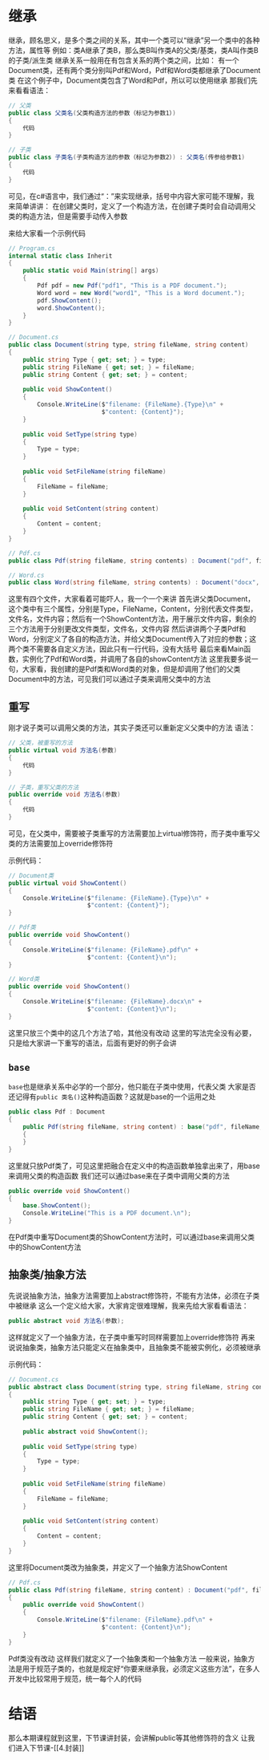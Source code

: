 # 继承

继承，顾名思义，是多个类之间的关系，其中一个类可以“继承”另一个类中的各种方法，属性等
例如：类A继承了类B，那么类B叫作类A的父类/基类，类A叫作类B的子类/派生类
继承关系一般用在有包含关系的两个类之间，比如：
有一个Document类，还有两个类分别叫Pdf和Word，Pdf和Word类都继承了Document类
在这个例子中，Document类包含了Word和Pdf，所以可以使用继承
那我们先来看看语法：
```c#
// 父类
public class 父类名(父类构造方法的参数（标记为参数1）)
{
	代码
}

// 子类
public class 子类名(子类构造方法的参数（标记为参数2）) : 父类名(传参给参数1)
{
	代码
}
```
可见，在c#语言中，我们通过“：”来实现继承，括号中内容大家可能不理解，我来简单讲讲：
在创建父类时，定义了一个构造方法，在创建子类时会自动调用父类的构造方法，但是需要手动传入参数

来给大家看一个示例代码
```c#
// Program.cs
internal static class Inherit  
{  
    public static void Main(string[] args)  
    {        
	    Pdf pdf = new Pdf("pdf1", "This is a PDF document.");  
        Word word = new Word("word1", "This is a Word document.");  
        pdf.ShowContent();  
        word.ShowContent();  
    }
}

// Document.cs
public class Document(string type, string fileName, string content)  
{  
    public string Type { get; set; } = type;  
    public string FileName { get; set; } = fileName;  
    public string Content { get; set; } = content;  
  
    public void ShowContent()  
    {        
	    Console.WriteLine($"filename: {FileName}.{Type}\n" +  
                          $"content: {Content}");  
    }  
    
    public void SetType(string type)  
    {        
	    Type = type;  
    }   
    
    public void SetFileName(string fileName)  
    {       
	    FileName = fileName;  
    }   
    
    public void SetContent(string content)  
    { 
		Content = content;  
    }
}

// Pdf.cs
public class Pdf(string fileName, string contents) : Document("pdf", fileName, contents);

// Word.cs
public class Word(string fileName, string contents) : Document("docx", fileName, contents);
```
这里有四个文件，大家看着可能吓人，我一个一个来讲
首先讲父类Document，这个类中有三个属性，分别是Type，FileName，Content，分别代表文件类型，文件名，文件内容；然后有一个ShowContent方法，用于展示文件内容，剩余的三个方法用于分别更改文件类型，文件名，文件内容
然后讲讲两个子类Pdf和Word，分别定义了各自的构造方法，并给父类Document传入了对应的参数；这两个类不需要各自定义方法，因此只有一行代码，没有大括号
最后来看Main函数，实例化了Pdf和Word类，并调用了各自的showContent方法
这里我要多说一句，大家看，我创建的是Pdf类和Word类的对象，但是却调用了他们的父类Document中的方法，可见我们可以通过子类来调用父类中的方法
## 重写

刚才说子类可以调用父类的方法，其实子类还可以重新定义父类中的方法
语法：
```c#
// 父类，被重写的方法
public virtual void 方法名(参数)
{
	代码
}

// 子类，重写父类的方法
public override void 方法名(参数)
{
	代码
}
```
可见，在父类中，需要被子类重写的方法需要加上virtual修饰符，而子类中重写父类的方法需要加上override修饰符

示例代码：
```c#
// Document类
public virtual void ShowContent()  
{  
    Console.WriteLine($"filename: {FileName}.{Type}\n" +  
                      $"content: {Content}");  
}

// Pdf类
public override void ShowContent()  
{  
    Console.WriteLine($"filename: {FileName}.pdf\n" +  
                      $"content: {Content}\n");  
}

// Word类
public override void ShowContent()  
{  
    Console.WriteLine($"filename: {FileName}.docx\n" +  
                      $"content: {Content}\n");  
}
```
这里只放三个类中的这几个方法了哈，其他没有改动
这里的写法完全没有必要，只是给大家讲一下重写的语法，后面有更好的例子会讲
## `base`

`base`也是继承关系中必学的一个部分，他只能在子类中使用，代表父类
大家是否还记得有`public 类名()`这种构造函数？这就是base的一个运用之处
```c#
public class Pdf : Document  
{
	public Pdf(string fileName, string content) : base("pdf", fileName, content)
	{
	}
}
```
这里就只放Pdf类了，可见这里把融合在定义中的构造函数单独拿出来了，用base来调用父类的构造函数
我们还可以通过base来在子类中调用父类的方法
```c#
public override void ShowContent()  
{  
    base.ShowContent();  
    Console.WriteLine("This is a PDF document.\n");  
}
```
在Pdf类中重写Document类的ShowContent方法时，可以通过base来调用父类中的ShowContent方法
## 抽象类/抽象方法

先说说抽象方法，抽象方法需要加上abstract修饰符，不能有方法体，必须在子类中被继承
这么一个定义给大家，大家肯定很难理解，我来先给大家看看语法：
```c#
public abstract void 方法名(参数);
```
这样就定义了一个抽象方法，在子类中重写时同样需要加上override修饰符
再来说说抽象类，抽象方法只能定义在抽象类中，且抽象类不能被实例化，必须被继承

示例代码：
```c#
// Document.cs
public abstract class Document(string type, string fileName, string content) 
{  
    public string Type { get; set; } = type;  
    public string FileName { get; set; } = fileName;  
    public string Content { get; set; } = content;  
  
    public abstract void ShowContent();  
  
    public void SetType(string type)  
    {        
	    Type = type;  
    }    
    
    public void SetFileName(string fileName)  
    {        
	    FileName = fileName;  
    }    
    
    public void SetContent(string content)  
    {        
	    Content = content;  
    }
}
```
这里将Document类改为抽象类，并定义了一个抽象方法ShowContent
```c#
// Pdf.cs
public class Pdf(string fileName, string content) : Document("pdf", fileName, content)  
{  
    public override void ShowContent()  
    {        
	    Console.WriteLine($"filename: {FileName}.pdf\n" +  
                          $"content: {Content}\n");  
    }
}
```
Pdf类没有改动
这样我们就定义了一个抽象类和一个抽象方法
一般来说，抽象方法是用于规范子类的，也就是规定好“你要来继承我，必须定义这些方法”，在多人开发中比较常用于规范，统一每个人的代码
# 结语

那么本期课程就到这里，下节课讲封装，会讲解public等其他修饰符的含义
让我们进入下节课-[[4.封装]]